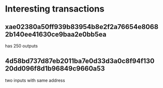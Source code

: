 # Interesting transactions

## xae02380a50ff939b83954b8e2f2a76654e80682b140ee41630ce9baa2e0bb5ea

has 250 outputs

## 4d58bd737d87eb2011ba7e0d33d3a0c8f94f13020dd096f8d1b96849c9660a53

two inputs with same address
